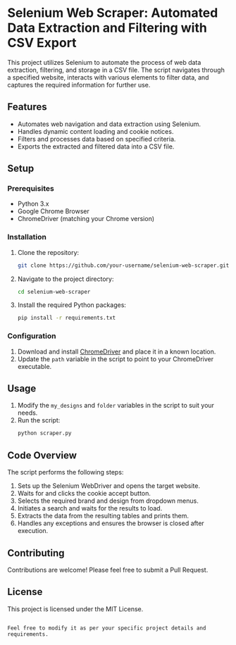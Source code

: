 # Selenium Web Scraper: Automated Data Extraction and Filtering with CSV Export

This project utilizes Selenium to automate the process of web data extraction, filtering, and storage in a CSV file. The script navigates through a specified website, interacts with various elements to filter data, and captures the required information for further use.

## Features

- Automates web navigation and data extraction using Selenium.
- Handles dynamic content loading and cookie notices.
- Filters and processes data based on specified criteria.
- Exports the extracted and filtered data into a CSV file.

## Setup

### Prerequisites

- Python 3.x
- Google Chrome Browser
- ChromeDriver (matching your Chrome version)

### Installation

1. Clone the repository:
   ```sh
   git clone https://github.com/your-username/selenium-web-scraper.git
2. Navigate to the project directory:
   ```sh
   cd selenium-web-scraper
   ```
3. Install the required Python packages:
   ```sh
   pip install -r requirements.txt
   ```

### Configuration

1. Download and install [ChromeDriver](https://sites.google.com/a/chromium.org/chromedriver/downloads) and place it in a known location.
2. Update the `path` variable in the script to point to your ChromeDriver executable.

## Usage

1. Modify the `my_designs` and `folder` variables in the script to suit your needs.
2. Run the script:
   ```sh
   python scraper.py
   ```

## Code Overview

The script performs the following steps:

1. Sets up the Selenium WebDriver and opens the target website.
2. Waits for and clicks the cookie accept button.
3. Selects the required brand and design from dropdown menus.
4. Initiates a search and waits for the results to load.
5. Extracts the data from the resulting tables and prints them.
6. Handles any exceptions and ensures the browser is closed after execution.

## Contributing

Contributions are welcome! Please feel free to submit a Pull Request.

## License

This project is licensed under the MIT License.
```

Feel free to modify it as per your specific project details and requirements.
